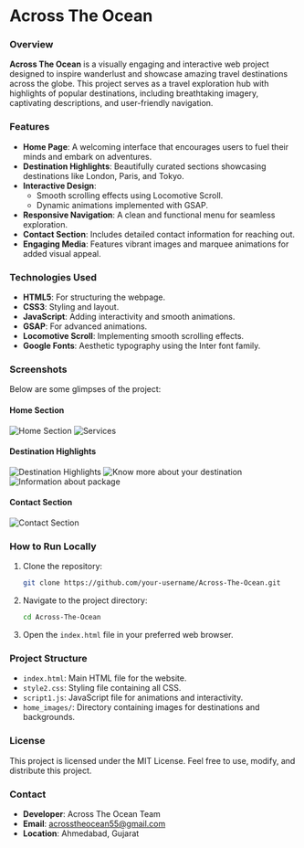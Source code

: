 # Across The Ocean

### Overview
**Across The Ocean** is a visually engaging and interactive web project designed to inspire wanderlust and showcase amazing travel destinations across the globe. This project serves as a travel exploration hub with highlights of popular destinations, including breathtaking imagery, captivating descriptions, and user-friendly navigation.

### Features
- **Home Page**: A welcoming interface that encourages users to fuel their minds and embark on adventures.
- **Destination Highlights**: Beautifully curated sections showcasing destinations like London, Paris, and Tokyo.
- **Interactive Design**: 
  - Smooth scrolling effects using Locomotive Scroll.
  - Dynamic animations implemented with GSAP.
- **Responsive Navigation**: A clean and functional menu for seamless exploration.
- **Contact Section**: Includes detailed contact information for reaching out.
- **Engaging Media**: Features vibrant images and marquee animations for added visual appeal.

### Technologies Used
- **HTML5**: For structuring the webpage.
- **CSS3**: Styling and layout.
- **JavaScript**: Adding interactivity and smooth animations.
- **GSAP**: For advanced animations.
- **Locomotive Scroll**: Implementing smooth scrolling effects.
- **Google Fonts**: Aesthetic typography using the Inter font family.

### Screenshots
Below are some glimpses of the project:

#### Home Section
![Home Section](screnshot/Screenshot1.png)
![Services](screnshot/Screenshot2.png)

#### Destination Highlights
![Destination Highlights](screnshot/Screenshot4.png)
![Know more about your destination](screnshot/Screenshot5.png)
![Information about package](screnshot/Screenshot6.png)

#### Contact Section
![Contact Section](screnshot/Screenshot3.png)

### How to Run Locally
1. Clone the repository:
   ```bash
   git clone https://github.com/your-username/Across-The-Ocean.git
   ```
2. Navigate to the project directory:
   ```bash
   cd Across-The-Ocean
   ```
3. Open the `index.html` file in your preferred web browser.

### Project Structure
- `index.html`: Main HTML file for the website.
- `style2.css`: Styling file containing all CSS.
- `script1.js`: JavaScript file for animations and interactivity.
- `home_images/`: Directory containing images for destinations and backgrounds.


### License
This project is licensed under the MIT License. Feel free to use, modify, and distribute this project.

### Contact
- **Developer**: Across The Ocean Team
- **Email**: acrosstheocean55@gmail.com
- **Location**: Ahmedabad, Gujarat

